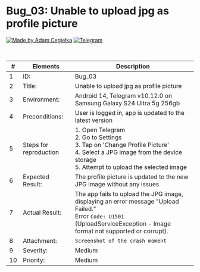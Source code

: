 # Bug_03: Unable to upload jpg as profile picture

[![Made by Adam Cegiełka](https://img.shields.io/badge/made%20by%20-Adam%20Cegielka-blue.svg?style=flat-square)](https://adamcegielka.pl)
[![Telegram](https://img.shields.io/badge/Testing%20App-Telegram-24A1DE.svg?logo=telegram)](https://web.telegram.org)

<br>

| # | Elements | Description |
| --- | --- | --- |
| 1 | ID: | Bug_03|
| 2 | Title: | Unable to upload jpg as profile picture |
| 3 | Environment: | Android 14, Telegram v10.12.0 on Samsung Galaxy S24 Ultra 5g 256gb |
| 4 | Preconditions: | User is logged in, app is updated to the latest version |
| 5 | Steps for reproduction | 1. Open Telegram<br>2. Go to Settings<br>3. Tap on 'Change Profile Picture'<br>4. Select a JPG image from the device storage<br>5. Attempt to upload the selected image |
| 6 | Expected Result: | The profile picture is updated to the new JPG image without any issues |
| 7 | Actual Result: | The app fails to upload the JPG image, displaying an error message "Upload Failed."<br>Error `Code: U1501` (UploadServiceException - Image format not supported or corrupt). |
| 8 | Attachment: | `Screenshot of the crash moment` |
| 9 | Severity: | Medium |
| 10 | Priority: | Medium |
